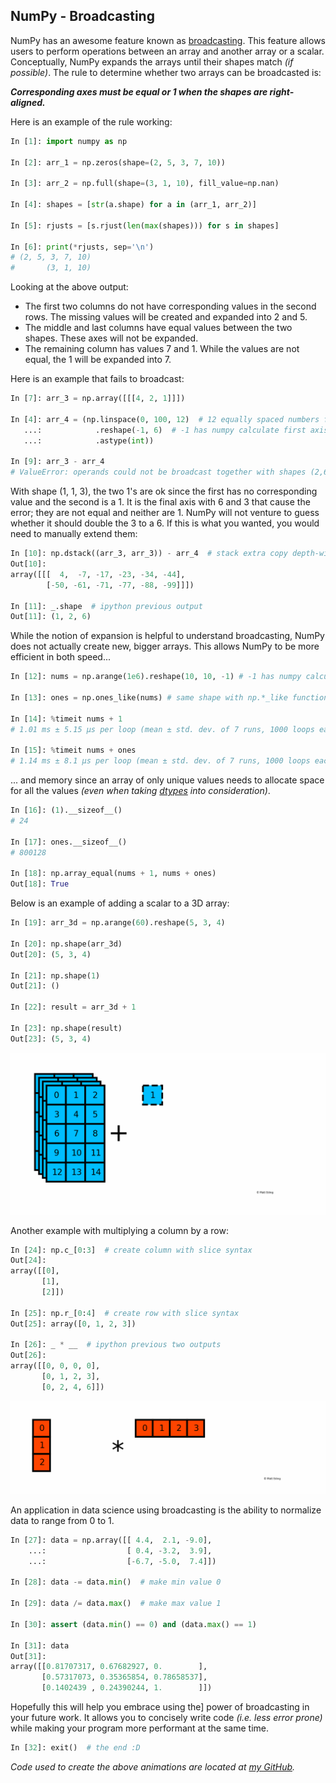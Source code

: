 ## NumPy - Broadcasting

NumPy has an awesome feature known as [broadcasting](https://docs.scipy.org/doc/numpy/user/basics.broadcasting.html).
This feature allows users to perform operations between an array and another array or a scalar.
Conceptually, NumPy expands the arrays until their shapes match *(if possible)*.
The rule to determine whether two arrays can be broadcasted is:  

__*Corresponding axes must be equal or 1 when the shapes are right-aligned.*__

Here is an example of the rule working:  
```python
In [1]: import numpy as np

In [2]: arr_1 = np.zeros(shape=(2, 5, 3, 7, 10))

In [3]: arr_2 = np.full(shape=(3, 1, 10), fill_value=np.nan)

In [4]: shapes = [str(a.shape) for a in (arr_1, arr_2)]

In [5]: rjusts = [s.rjust(len(max(shapes))) for s in shapes]

In [6]: print(*rjusts, sep='\n')
# (2, 5, 3, 7, 10)
#       (3, 1, 10)
```
Looking at the above output:
- The first two columns do not have corresponding values in the second rows. The missing values will be created and expanded into 2 and 5.
- The middle and last columns have equal values between the two shapes. These axes will not be expanded.
- The remaining column has values 7 and 1. While the values are not equal, the 1 will be expanded into 7.

Here is an example that fails to broadcast:

```python
In [7]: arr_3 = np.array([[[4, 2, 1]]])

In [4]: arr_4 = (np.linspace(0, 100, 12)  # 12 equally spaced numbers from 0 to 100
   ...:            .reshape(-1, 6)  # -1 has numpy calculate first axis dimension
   ...:            .astype(int))

In [9]: arr_3 - arr_4
# ValueError: operands could not be broadcast together with shapes (2,6) (1,1,3)
```
With shape (1, 1, 3), the two 1's are ok since the first has no corresponding value and the second is a 1.
It is the final axis with 6 and 3 that cause the error; they are not equal and neither are 1.
NumPy will not venture to guess whether it should double the 3 to a 6.
If this is what you wanted, you would need to manually extend them:
```python
In [10]: np.dstack((arr_3, arr_3)) - arr_4  # stack extra copy depth-wise
Out[10]:
array([[[  4,  -7, -17, -23, -34, -44],
        [-50, -61, -71, -77, -88, -99]]])

In [11]: _.shape  # ipython previous output
Out[11]: (1, 2, 6)
```

While the notion of expansion is helpful to understand broadcasting, NumPy does not actually create new, bigger arrays.
This allows NumPy to be more efficient in both speed...
```python
In [12]: nums = np.arange(1e6).reshape(10, 10, -1) # -1 has numpy calculate third axis dimension

In [13]: ones = np.ones_like(nums) # same shape with np.*_like functions

In [14]: %timeit nums + 1
# 1.01 ms ± 5.15 µs per loop (mean ± std. dev. of 7 runs, 1000 loops each)

In [15]: %timeit nums + ones
# 1.14 ms ± 8.1 µs per loop (mean ± std. dev. of 7 runs, 1000 loops each)
```
... and memory since an array of only unique values needs to allocate space for all the values *(even when taking [dtypes](https://docs.scipy.org/doc/numpy/reference/arrays.dtypes.html) into consideration)*.

```python
In [16]: (1).__sizeof__()
# 24

In [17]: ones.__sizeof__()
# 800128

In [18]: np.array_equal(nums + 1, nums + ones)
Out[18]: True
```

Below is an example of adding a scalar to a 3D array:
```python
In [19]: arr_3d = np.arange(60).reshape(5, 3, 4)

In [20]: np.shape(arr_3d)
Out[20]: (5, 3, 4)

In [21]: np.shape(1)
Out[21]: ()

In [22]: result = arr_3d + 1

In [23]: np.shape(result)
Out[23]: (5, 3, 4)
```

![Broadcasting-3D-Scalar](/images/broadcasting-3d-scalar.gif)

Another example with multiplying a column by a row:

```python
In [24]: np.c_[0:3]  # create column with slice syntax
Out[24]:
array([[0],
       [1],
       [2]])

In [25]: np.r_[0:4]  # create row with slice syntax
Out[25]: array([0, 1, 2, 3])

In [26]: _ * __  # ipython previous two outputs
Out[26]:
array([[0, 0, 0, 0],
       [0, 1, 2, 3],
       [0, 2, 4, 6]])
```

![Broadcasting-Column-Row](/images/broadcasting-col-row.gif)

An application in data science using broadcasting is the ability to normalize data to range from 0 to 1.

```python
In [27]: data = np.array([[ 4.4,  2.1, -9.0],
    ...:                  [ 0.4, -3.2,  3.9],
    ...:                  [-6.7, -5.0,  7.4]])

In [28]: data -= data.min()  # make min value 0

In [29]: data /= data.max()  # make max value 1

In [30]: assert (data.min() == 0) and (data.max() == 1)

In [31]: data
Out[31]:
array([[0.81707317, 0.67682927, 0.        ],
       [0.57317073, 0.35365854, 0.78658537],
       [0.1402439 , 0.24390244, 1.        ]])
```

Hopefully this will help you embrace using the] power of broadcasting in your future work.
It allows you to concisely write code *(i.e. less error prone)* while making your program more performant at the same time.

```python
In [32]: exit()  # the end :D
```

*Code used to create the above animations are located at [my GitHub](https://github.com/MattEding/NumPy-Articles/tree/master/broadcasting).*

